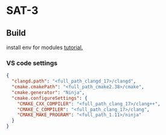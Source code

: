 # SAT-3


## Build

install env for modules [tutorial.](https://github.com/MarkGoncharovAl/Master-degree/tree/main/example-modules)

### VS code settings

```json
{
  "clangd.path": "<full_path_clangd_17>/clangd",
  "cmake.cmakePath": "<full_path_cmake2.38>/cmake",
  "cmake.generator": "Ninja",
  "cmake.configureSettings": {
    "CMAKE_CXX_COMPILER": "<full_path_clang_17>/clang++",
    "CMAKE_C_COMPILER": "<full_path_clang_17>/clang",
    "CMAKE_MAKE_PROGRAM": "<full_path_1.11>/ninja"
  }
}
```

